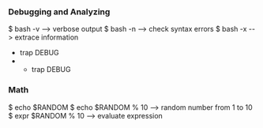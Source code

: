 ### Debugging and Analyzing

$ bash -v --> verbose output 
$ bash -n --> check syntax errors 
$ bash -x --> extrace information 

- trap DEBUG 
- - trap DEBUG


### Math 

$ echo $RANDOM
$ echo $RANDOM % 10 --> random number from 1 to 10
$ expr $RANDOM % 10 --> evaluate expression 



